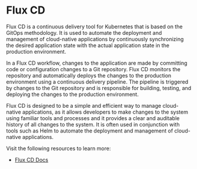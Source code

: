 # Flux CD

Flux CD is a continuous delivery tool for Kubernetes that is based on the GitOps methodology. It is used to automate the deployment and management of cloud-native applications by continuously synchronizing the desired application state with the actual application state in the production environment.

In a Flux CD workflow, changes to the application are made by committing code or configuration changes to a Git repository. Flux CD monitors the repository and automatically deploys the changes to the production environment using a continuous delivery pipeline. The pipeline is triggered by changes to the Git repository and is responsible for building, testing, and deploying the changes to the production environment.

Flux CD is designed to be a simple and efficient way to manage cloud-native applications, as it allows developers to make changes to the system using familiar tools and processes and it provides a clear and auditable history of all changes to the system. It is often used in conjunction with tools such as Helm to automate the deployment and management of cloud-native applications.

Visit the following resources to learn more:

- [Flux CD Docs](https://docs.fluxcd.io/)
